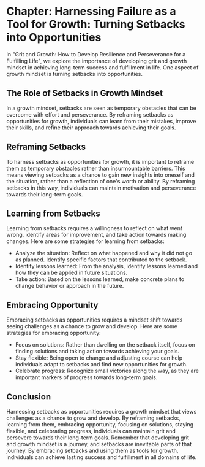 Chapter: Harnessing Failure as a Tool for Growth: Turning Setbacks into Opportunities
=====================================================================================

In "Grit and Growth: How to Develop Resilience and Perseverance for a Fulfilling Life", we explore the importance of developing grit and growth mindset in achieving long-term success and fulfillment in life. One aspect of growth mindset is turning setbacks into opportunities.

The Role of Setbacks in Growth Mindset
--------------------------------------

In a growth mindset, setbacks are seen as temporary obstacles that can be overcome with effort and perseverance. By reframing setbacks as opportunities for growth, individuals can learn from their mistakes, improve their skills, and refine their approach towards achieving their goals.

Reframing Setbacks
------------------

To harness setbacks as opportunities for growth, it is important to reframe them as temporary obstacles rather than insurmountable barriers. This means viewing setbacks as a chance to gain new insights into oneself and the situation, rather than a reflection of one's worth or ability. By reframing setbacks in this way, individuals can maintain motivation and perseverance towards their long-term goals.

Learning from Setbacks
----------------------

Learning from setbacks requires a willingness to reflect on what went wrong, identify areas for improvement, and take action towards making changes. Here are some strategies for learning from setbacks:

* Analyze the situation: Reflect on what happened and why it did not go as planned. Identify specific factors that contributed to the setback.
* Identify lessons learned: From the analysis, identify lessons learned and how they can be applied in future situations.
* Take action: Based on the lessons learned, make concrete plans to change behavior or approach in the future.

Embracing Opportunity
---------------------

Embracing setbacks as opportunities requires a mindset shift towards seeing challenges as a chance to grow and develop. Here are some strategies for embracing opportunity:

* Focus on solutions: Rather than dwelling on the setback itself, focus on finding solutions and taking action towards achieving your goals.
* Stay flexible: Being open to change and adjusting course can help individuals adapt to setbacks and find new opportunities for growth.
* Celebrate progress: Recognize small victories along the way, as they are important markers of progress towards long-term goals.

Conclusion
----------

Harnessing setbacks as opportunities requires a growth mindset that views challenges as a chance to grow and develop. By reframing setbacks, learning from them, embracing opportunity, focusing on solutions, staying flexible, and celebrating progress, individuals can maintain grit and persevere towards their long-term goals. Remember that developing grit and growth mindset is a journey, and setbacks are inevitable parts of that journey. By embracing setbacks and using them as tools for growth, individuals can achieve lasting success and fulfillment in all domains of life.


